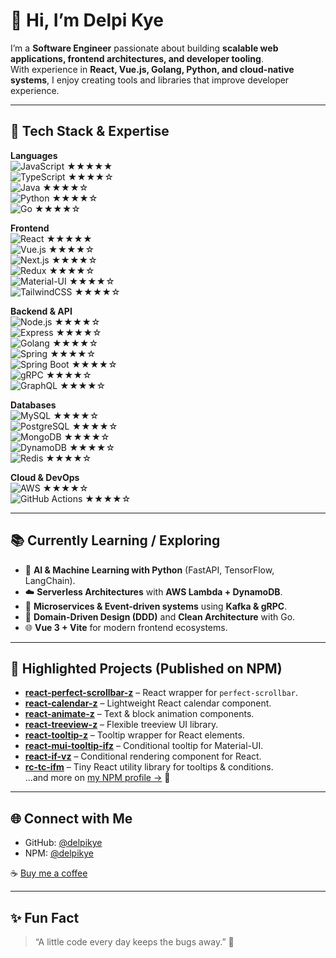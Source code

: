 # 👋 Hi, I’m Delpi Kye  

I’m a **Software Engineer** passionate about building **scalable web applications, frontend architectures, and developer tooling**.  
With experience in **React, Vue.js, Golang, Python, and cloud-native systems**, I enjoy creating tools and libraries that improve developer experience.  

---

## 🚀 Tech Stack & Expertise  

**Languages**  
![JavaScript](https://img.shields.io/badge/JavaScript-F7DF1E?logo=javascript&logoColor=black) ★★★★★  
![TypeScript](https://img.shields.io/badge/TypeScript-3178C6?logo=typescript&logoColor=white) ★★★★☆  
![Java](https://img.shields.io/badge/Java-007396?logo=java&logoColor=white) ★★★★☆  
![Python](https://img.shields.io/badge/Python-3776AB?logo=python&logoColor=white) ★★★★☆  
![Go](https://img.shields.io/badge/Go-00ADD8?logo=go&logoColor=white) ★★★★☆  

**Frontend**  
![React](https://img.shields.io/badge/React-61DAFB?logo=react&logoColor=black) ★★★★★  
![Vue.js](https://img.shields.io/badge/Vue.js-4FC08D?logo=vue.js&logoColor=white) ★★★★☆  
![Next.js](https://img.shields.io/badge/Next.js-000000?logo=nextdotjs&logoColor=white) ★★★★☆  
![Redux](https://img.shields.io/badge/Redux-764ABC?logo=redux&logoColor=white) ★★★★☆  
![Material-UI](https://img.shields.io/badge/MUI-007FFF?logo=mui&logoColor=white) ★★★★☆  
![TailwindCSS](https://img.shields.io/badge/TailwindCSS-38B2AC?logo=tailwindcss&logoColor=white) ★★★★☆  

**Backend & API**  
![Node.js](https://img.shields.io/badge/Node.js-339933?logo=nodedotjs&logoColor=white) ★★★★☆  
![Express](https://img.shields.io/badge/Express-000000?logo=express&logoColor=white) ★★★★☆  
![Golang](https://img.shields.io/badge/Golang-00ADD8?logo=go&logoColor=white) ★★★★☆  
![Spring](https://img.shields.io/badge/Spring-6DB33F?logo=spring&logoColor=white) ★★★★☆  
![Spring Boot](https://img.shields.io/badge/Spring%20Boot-6DB33F?logo=springboot&logoColor=white) ★★★★☆  
![gRPC](https://img.shields.io/badge/gRPC-000000?logo=grpc&logoColor=white) ★★★★☆  
![GraphQL](https://img.shields.io/badge/GraphQL-E10098?logo=graphql&logoColor=white) ★★★★☆  

**Databases**  
![MySQL](https://img.shields.io/badge/MySQL-4479A1?logo=mysql&logoColor=white) ★★★★☆  
![PostgreSQL](https://img.shields.io/badge/PostgreSQL-4169E1?logo=postgresql&logoColor=white) ★★★★☆  
![MongoDB](https://img.shields.io/badge/MongoDB-47A248?logo=mongodb&logoColor=white) ★★★★☆  
![DynamoDB](https://img.shields.io/badge/DynamoDB-4053D6?logo=amazon-dynamodb&logoColor=white) ★★★★☆  
![Redis](https://img.shields.io/badge/Redis-DC382D?logo=redis&logoColor=white) ★★★★☆  

**Cloud & DevOps**  
![AWS](https://img.shields.io/badge/AWS-232F3E?logo=amazonaws&logoColor=white) ★★★★☆  
![GitHub Actions](https://img.shields.io/badge/GitHub%20Actions-2088FF?logo=githubactions&logoColor=white) ★★★★☆  

---

## 📚 Currently Learning / Exploring  
- 🧠 **AI & Machine Learning with Python** (FastAPI, TensorFlow, LangChain).
- ☁️ **Serverless Architectures** with **AWS Lambda + DynamoDB**.  
- 🔗 **Microservices & Event-driven systems** using **Kafka & gRPC**.  
- 🧩 **Domain-Driven Design (DDD)** and **Clean Architecture** with Go.  
- 🌐 **Vue 3 + Vite** for modern frontend ecosystems.  

---

## 📌 Highlighted Projects (Published on NPM)  
- **[react-perfect-scrollbar-z](https://www.npmjs.com/package/react-perfect-scrollbar-z)** – React wrapper for `perfect-scrollbar`.  
- **[react-calendar-z](https://www.npmjs.com/package/react-calendar-z)** – Lightweight React calendar component.  
- **[react-animate-z](https://www.npmjs.com/package/react-animate-z)** – Text & block animation components.  
- **[react-treeview-z](https://www.npmjs.com/package/react-treeview-z)** – Flexible treeview UI library.  
- **[react-tooltip-z](https://www.npmjs.com/package/react-tooltip-z)** – Tooltip wrapper for React elements.  
- **[react-mui-tooltip-ifz](https://www.npmjs.com/package/react-mui-tooltip-ifz)** – Conditional tooltip for Material-UI.  
- **[react-if-vz](https://www.npmjs.com/package/react-if-vz)** – Conditional rendering component for React.  
- **[rc-tc-ifm](https://www.npmjs.com/package/rc-tc-ifn)** – Tiny React utility library for tooltips & conditions.  
…and more on [my NPM profile →](https://www.npmjs.com/~delpikye) 🚀
---

## 🌐 Connect with Me  
- GitHub: [@delpikye](https://github.com/delpikye-v)  
- NPM: [@delpikye](https://www.npmjs.com/~delpikye)  

☕ [Buy me a coffee](https://www.buymeacoffee.com/delpikye)  

---

## ✨ Fun Fact  
> “A little code every day keeps the bugs away.” 🐞
